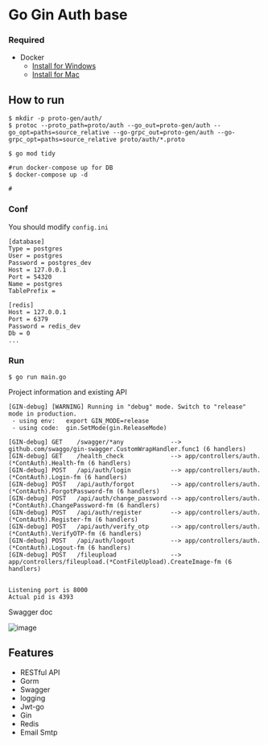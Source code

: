 # Go Gin Auth base 

### Required
- Docker
    - [Install for Windows](https://docs.docker.com/desktop/windows/install/)
    - [Install for Mac](https://docs.docker.com/desktop/mac/install/)

## How to run
```
$ mkdir -p proto-gen/auth/
$ protoc --proto_path=proto/auth --go_out=proto-gen/auth --go_opt=paths=source_relative --go-grpc_out=proto-gen/auth --go-grpc_opt=paths=source_relative proto/auth/*.proto

$ go mod tidy

#run docker-compose up for DB 
$ docker-compose up -d

#
```
### Conf

You should modify `config.ini`

```
[database]
Type = postgres
User = postgres
Password = postgres_dev
Host = 127.0.0.1
Port = 54320
Name = postgres
TablePrefix = 

[redis]
Host = 127.0.0.1
Port = 6379
Password = redis_dev
Db = 0
...
```

### Run
```
$ go run main.go 
```

Project information and existing API

```
[GIN-debug] [WARNING] Running in "debug" mode. Switch to "release" mode in production.
 - using env:	export GIN_MODE=release
 - using code:	gin.SetMode(gin.ReleaseMode)

[GIN-debug] GET    /swagger/*any             --> github.com/swaggo/gin-swagger.CustomWrapHandler.func1 (6 handlers)
[GIN-debug] GET    /health_check             --> app/controllers/auth.(*ContAuth).Health-fm (6 handlers)
[GIN-debug] POST   /api/auth/login           --> app/controllers/auth.(*ContAuth).Login-fm (6 handlers)
[GIN-debug] POST   /api/auth/forgot          --> app/controllers/auth.(*ContAuth).ForgotPassword-fm (6 handlers)
[GIN-debug] POST   /api/auth/change_password --> app/controllers/auth.(*ContAuth).ChangePassword-fm (6 handlers)
[GIN-debug] POST   /api/auth/register        --> app/controllers/auth.(*ContAuth).Register-fm (6 handlers)
[GIN-debug] POST   /api/auth/verify_otp      --> app/controllers/auth.(*ContAuth).VerifyOTP-fm (6 handlers)
[GIN-debug] POST   /api/auth/logout          --> app/controllers/auth.(*ContAuth).Logout-fm (6 handlers)
[GIN-debug] POST   /fileupload               --> app/controllers/fileupload.(*ContFileUpload).CreateImage-fm (6 handlers)


Listening port is 8000
Actual pid is 4393
```
Swagger doc

![image](https://i.ibb.co/DVGZ5rW/swagger.png)

## Features

- RESTful API
- Gorm
- Swagger
- logging
- Jwt-go
- Gin
- Redis
- Email Smtp